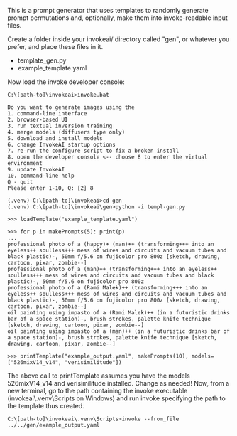 This is a prompt generator that uses templates to randomly generate prompt permutations and, optionally, make them into invoke-readable input files.

Create a folder inside your invokeai/ directory called "gen", or whatever you prefer, and place these files in it.
- template_gen.py
- example_template.yaml

Now load the invoke developer console:

    C:\[path-to]\invokeai>invoke.bat
 
    Do you want to generate images using the
    1. command-line interface
    2. browser-based UI
    3. run textual inversion training
    4. merge models (diffusers type only)
    5. download and install models
    6. change InvokeAI startup options
    7. re-run the configure script to fix a broken install
    8. open the developer console <-- choose 8 to enter the virtual environment
    9. update InvokeAI
    10. command-line help
    Q - quit
    Please enter 1-10, Q: [2] 8

    (.venv) C:\[path-to]\invokeai>cd gen
    (.venv) C:\[path-to]\invokeai\gen>python -i templ-gen.py

    >>> loadTemplate("example_template.yaml")

    >>> for p in makePrompts(5): print(p)
    ...
    professional photo of a (happy)+ (man)++ (transforming+++ into an eyeless++ soulless+++ mess of wires and circuits and vacuum tubes and black plastic)-, 50mm f/5.6 on fujicolor pro 800z [sketch, drawing, cartoon, pixar, zombie--]
    professional photo of a (man)++ (transforming+++ into an eyeless++ soulless+++ mess of wires and circuits and vacuum tubes and black plastic)-, 50mm f/5.6 on fujicolor pro 800z
    professional photo of a (Rami Malek)++ (transforming+++ into an eyeless++ soulless+++ mess of wires and circuits and vacuum tubes and black plastic)-, 50mm f/5.6 on fujicolor pro 800z [sketch, drawing, cartoon, pixar, zombie--]
    oil painting using impasto of a (Rami Malek)++ (in a futuristic drinks bar of a space station)-, brush strokes, palette knife technique [sketch, drawing, cartoon, pixar, zombie--]
    oil painting using impasto of a (man)++ (in a futuristic drinks bar of a space station)-, brush strokes, palette knife technique [sketch, drawing, cartoon, pixar, zombie--]

    >>> printTemplate("example_output.yaml", makePrompts(10), models=["526mixV14_v14", "verisimilitude"])

The above call to printTemplate assumes you have the models 526mixV14_v14 and verisimilitude installed. Change as needed! Now, from a new terminal, go to the path containing the invoke executable (invokeai\\.venv\\Scripts on Windows) and run invoke specifying the path to the template thus created.

    C:\[path-to]\invokeai\.venv\Scripts>invoke --from_file ../../gen/example_output.yaml
